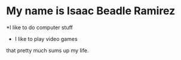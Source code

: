 # My name is Isaac Beadle Ramirez

*I like to do computer stuff
* I like to play video games

that pretty much sums up my life.
